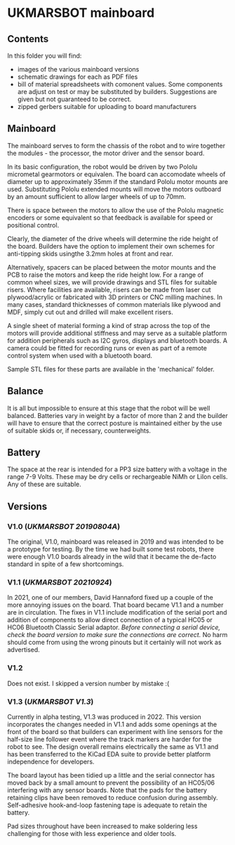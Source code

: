 # UKMARSBOT mainboard

## Contents

In this folder you will find:

 - images of the various mainboard versions
 - schematic drawings for each as PDF files
 - bill of material spreadsheets with comonent values. Some components are adjust on test or may be substituted by builders. Suggestions are given but not guaranteed to be correct.
 - zipped gerbers suitable for uploading to board manufacturers

## Mainboard ##

The mainboard serves to form the chassis of the robot and to wire together the modules - the processor, the motor driver and the sensor board.

In its basic configuration, the robot would be driven by two Pololu micrometal gearmotors or equivalen. The board can accomodate wheels of diameter up to approximately 35mm if the standard Pololu motor mounts are used. Substituting Pololu extended mounts will move the motors outboard by an amount sufficient to allow larger wheels of up to 70mm.

There is space between the motors to allow the use of the Pololu magnetic encoders or some equivalent so that feedback is available for speed or positional control.

Clearly, the diameter of the drive wheels will determine the ride height of the board. Builders have the option to implement their own schemes for anti-tipping skids usingthe 3.2mm holes at front and rear.

Alternatively, spacers can be placed between the motor mounts and the PCB to raise the motors and keep the ride height low. For a range of common wheel sizes, we will provide drawings and STL files for suitable risers. Where facilities are available, risers can be made from laser cut plywood/acrylic or fabricated with 3D printers or CNC milling machines. In many cases, standard thicknesses of common materials like plywood and MDF, simply cut out and drilled will make excellent risers.

A single sheet of material forming a kind of strap across the top of the motors will provide additional stiffness and may serve as a suitable platform for addition peripherals such as I2C gyros, displays and bluetooth boards. A camera could be fitted for recording runs or even as part of a remote control system when used with a bluetooth board.

Sample STL files for these parts are available in the 'mechanical' folder.

## Balance ##

It is all but impossible to ensure at this stage that the robot will be well balanced. Batteries vary in weight by a factor of more than 2 and the builder will have to ensure that the correct posture is maintained either by the use of suitable skids or, if necessary, counterweights.

## Battery

The space at the rear is intended for a PP3 size battery with a voltage in the range 7-9 Volts. These may be dry cells or rechargeable NiMh or LiIon cells. Any of these are suitable.

## Versions

### V1.0 (_UKMARSBOT 20190804A_)

The original, V1.0, mainboard was released in 2019 and was intended to be a prototype for testing. By the time we had built some test robots, there were enough V1.0 boards already in the wild that it became the de-facto standard in spite of a few shortcomings.

### V1.1 (_UKMARSBOT 20210924_)

In 2021, one of our members, David Hannaford fixed up a couple of the more annoying issues on the board. That board became V1.1 and a number are in circulation. The fixes in V1.1 include modification of the serial port and addition of components to allow direct connection of a typical HC05 or HC06 Bluetooth Classic Serial adaptor. _Before connecting a serial device, check the board version to make sure the connections are correct._ No harm should come from using the wrong pinouts but it certainly will not work as advertised.

### V1.2
Does not exist. I skipped a version number by mistake :(

### V1.3 (_UKMARSBOT V1.3_)

Currently in alpha testing, V1.3 was produced in 2022. This version incorporates the changes needed in V1.1 and adds some openings at the front of the board so that builders can experiment with line sensors for the half-size line follower event where the track markers are harder for the robot to see. The design overall remains electrically the same as V1.1 and has been transferred to the KiCad EDA suite to provide better platform independence for developers. 

The board layout has been tidied up a little and the serial connector has moved back by a small amount to prevent the possibility of an HC05/06 interfering with any sensor boards. Note that the pads for the battery retaining clips have been removed to reduce confusion during assembly. Self-adhesive hook-and-loop fastening tape is adequate to retain the battery.

Pad sizes throughout have been increased to make soldering less challenging for those with less experience and older tools.